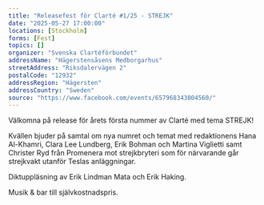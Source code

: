 ```yaml
---
title: "Releasefest för Clarté #1/25 - STREJK"
date: "2025-05-27 17:00:00"
locations: [Stockholm]
forms: [Fest]
topics: []
organizer: "Svenska Clartéförbundet"
addressName: "Hägerstensåsens Medborgarhus"
streetAddress: "Riksdalervägen 2"
postalCode: "12932"
addressRegion: "Hägersten"
addressCountry: "Sweden"
source: "https://www.facebook.com/events/657968343804560/"
---
```

Välkomna på release för årets första nummer av Clarté med tema STREJK!

Kvällen bjuder på samtal om nya numret och temat med redaktionens Hana Al-Khamri, Clara Lee Lundberg, Erik Bohman och Martina Viglietti samt Christer Ryd från Promenera mot strejkbryteri som för närvarande går strejkvakt utanför Teslas anläggningar.

Diktuppläsning av Erik Lindman Mata och Erik Haking.

Musik & bar till självkostnadspris.